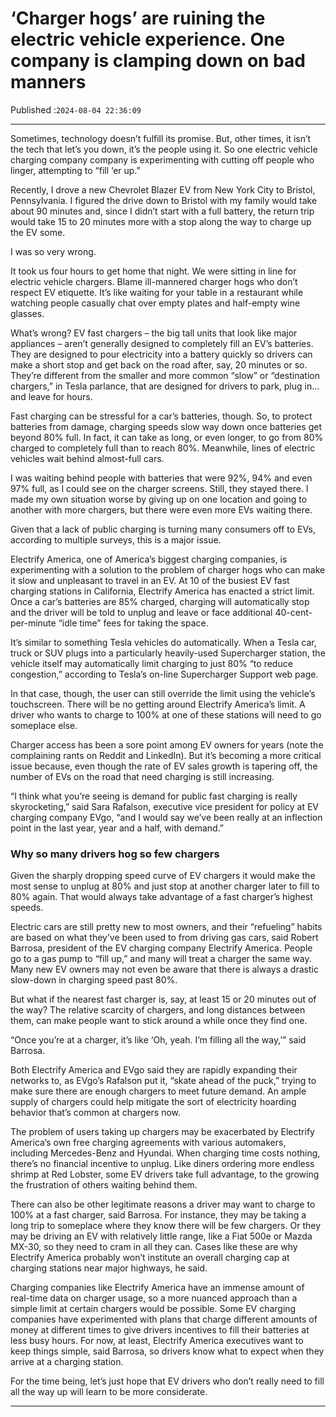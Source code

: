 # ‘Charger hogs’ are ruining the electric vehicle experience. One company is clamping down on bad manners

Published :`2024-08-04 22:36:09`

---

Sometimes, technology doesn’t fulfill its promise. But, other times, it isn’t the tech that let’s you down, it’s the people using it. So one electric vehicle charging company company is experimenting with cutting off people who linger, attempting to “fill ‘er up.”

Recently, I drove a new Chevrolet Blazer EV from New York City to Bristol, Pennsylvania. I figured the drive down to Bristol with my family would take about 90 minutes and, since I didn’t start with a full battery, the return trip would take 15 to 20 minutes more with a stop along the way to charge up the EV some.

I was so very wrong.

It took us four hours to get home that night. We were sitting in line for electric vehicle chargers. Blame ill-mannered charger hogs who don’t respect EV etiquette. It’s like waiting for your table in a restaurant while watching people casually chat over empty plates and half-empty wine glasses.

What’s wrong? EV fast chargers – the big tall units that look like major appliances – aren’t generally designed to completely fill an EV’s batteries. They are designed to pour electricity into a battery quickly so drivers can make a short stop and get back on the road after, say, 20 minutes or so. They’re different from the smaller and more common “slow” or “destination chargers,” in Tesla parlance, that are designed for drivers to park, plug in… and leave for hours.

Fast charging can be stressful for a car’s batteries, though. So, to protect batteries from damage, charging speeds slow way down once batteries get beyond 80% full. In fact, it can take as long, or even longer, to go from 80% charged to completely full than to reach 80%. Meanwhile, lines of electric vehicles wait behind almost-full cars.

I was waiting behind people with batteries that were 92%, 94% and even 97% full, as I could see on the charger screens. Still, they stayed there. I made my own situation worse by giving up on one location and going to another with more chargers, but there were even more EVs waiting there.

Given that a lack of public charging is turning many consumers off to EVs, according to multiple surveys, this is a major issue.

Electrify America, one of America’s biggest charging companies, is experimenting with a solution to the problem of charger hogs who can make it slow and unpleasant to travel in an EV. At 10 of the busiest EV fast charging stations in California, Electrify America has enacted a strict limit. Once a car’s batteries are 85% charged, charging will automatically stop and the driver will be told to unplug and leave or face additional 40-cent-per-minute “idle time” fees for taking the space.

It’s similar to something Tesla vehicles do automatically. When a Tesla car, truck or SUV plugs into a particularly heavily-used Supercharger station, the vehicle itself may automatically limit charging to just 80% “to reduce congestion,” according to Tesla’s on-line Supercharger Support web page.

In that case, though, the user can still override the limit using the vehicle’s touchscreen. There will be no getting around Electrify America’s limit. A driver who wants to charge to 100% at one of these stations will need to go someplace else.

Charger access has been a sore point among EV owners for years (note the complaining rants on Reddit and LinkedIn). But it’s becoming a more critical issue because, even though the rate of EV sales growth is tapering off, the number of EVs on the road that need charging is still increasing.

“I think what you’re seeing is demand for public fast charging is really skyrocketing,” said Sara Rafalson, executive vice president for policy at EV charging company EVgo, “and I would say we’ve been really at an inflection point in the last year, year and a half, with demand.”

### Why so many drivers hog so few chargers

Given the sharply dropping speed curve of EV chargers it would make the most sense to unplug at 80% and just stop at another charger later to fill to 80% again. That would always take advantage of a fast charger’s highest speeds.

Electric cars are still pretty new to most owners, and their “refueling” habits are based on what they’ve been used to from driving gas cars, said Robert Barrosa, president of the EV charging company Electrify America. People go to a gas pump to “fill up,” and many will treat a charger the same way. Many new EV owners may not even be aware that there is always a drastic slow-down in charging speed past 80%.

But what if the nearest fast charger is, say, at least 15 or 20 minutes out of the way? The relative scarcity of chargers, and long distances between them, can make people want to stick around a while once they find one.

“Once you’re at a charger, it’s like ‘Oh, yeah. I’m filling all the way,’” said Barrosa.

Both Electrify America and EVgo said they are rapidly expanding their networks to, as EVgo’s Rafalson put it, “skate ahead of the puck,” trying to make sure there are enough chargers to meet future demand. An ample supply of chargers could help mitigate the sort of electricity hoarding behavior that’s common at chargers now.

The problem of users taking up chargers may be exacerbated by Electrify America’s own free charging agreements with various automakers, including Mercedes-Benz and Hyundai. When charging time costs nothing, there’s no financial incentive to unplug. Like diners ordering more endless shrimp at Red Lobster, some EV drivers take full advantage, to the growing the frustration of others waiting behind them.

There can also be other legitimate reasons a driver may want to charge to 100% at a fast charger, said Barrosa. For instance, they may be taking a long trip to someplace where they know there will be few chargers. Or they may be driving an EV with relatively little range, like a Fiat 500e or Mazda MX-30, so they need to cram in all they can. Cases like these are why Electrify America probably won’t institute an overall charging cap at charging stations near major highways, he said.

Charging companies like Electrify America have an immense amount of real-time data on charger usage, so a more nuanced approach than a simple limit at certain chargers would be possible. Some EV charging companies have experimented with plans that charge different amounts of money at different times to give drivers incentives to fill their batteries at less busy hours. For now, at least, Electrify America executives want to keep things simple, said Barrosa, so drivers know what to expect when they arrive at a charging station.

For the time being, let’s just hope that EV drivers who don’t really need to fill all the way up will learn to be more considerate.

---

